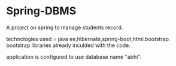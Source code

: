 # Spring-DBMS
A project on spring to manage students record.

technologies used = java ee,hibernate,spring-boot,html,bootstrap.
bootstrap libraries already inculded with the code.

application is configured to use database name "abhi".
